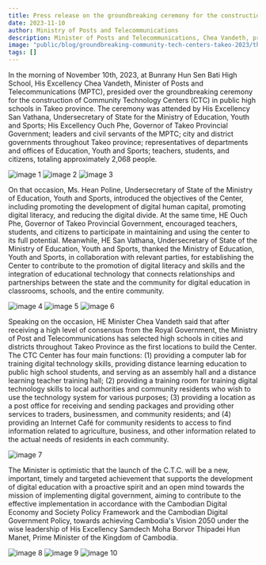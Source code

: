 ```yaml
---
title: Press release on the groundbreaking ceremony for the construction of community technology centers at public high schools in Takeo province
date: 2023-11-10
author: Ministry of Posts and Telecommunications
description: Minister of Posts and Telecommunications, Chea Vandeth, presided over the groundbreaking ceremony for Community Technology Centers (CTCs) at Bunrany Hun Sen Bati High School in Takeo province. The event, held on November 10, 2023, was attended by over 2,000 people, including government officials, educators, and students.
image: "public/blog/groundbreaking-community-tech-centers-takeo-2023/thumbnail.jpg"
tags: []
---
```


In the morning of November 10th, 2023, at Bunrany Hun Sen Bati High School, His Excellency Chea Vandeth, Minister of Posts and Telecommunications (MPTC), presided over the groundbreaking ceremony for the construction of Community Technology Centers (CTC) in public high schools in Takeo province. The ceremony was attended by His Excellency San Vathana, Undersecretary of State for the Ministry of Education, Youth and Sports; His Excellency Ouch Phe, Governor of Takeo Provincial Government; leaders and civil servants of the MPTC; city and district governments throughout Takeo province; representatives of departments and offices of Education, Youth and Sports; teachers, students, and citizens, totaling approximately 2,068 people.

![image 1](/blog/groundbreaking-community-tech-centers-takeo-2023/image-1.jpg)
![image 2](/blog/groundbreaking-community-tech-centers-takeo-2023/image-2.jpg)
![image 3](/blog/groundbreaking-community-tech-centers-takeo-2023/image-3.jpg)

On that occasion, Ms. Hean Poline, Undersecretary of State of the Ministry of Education, Youth and Sports, introduced the objectives of the Center, including promoting the development of digital human capital, promoting digital literacy, and reducing the digital divide. At the same time, HE Ouch Phe, Governor of Takeo Provincial Government, encouraged teachers, students, and citizens to participate in maintaining and using the center to its full potential. Meanwhile, HE San Vathana, Undersecretary of State of the Ministry of Education, Youth and Sports, thanked the Ministry of Education, Youth and Sports, in collaboration with relevant parties, for establishing the Center to contribute to the promotion of digital literacy and skills and the integration of educational technology that connects relationships and partnerships between the state and the community for digital education in classrooms, schools, and the entire community.

![image 4](/blog/groundbreaking-community-tech-centers-takeo-2023/image-4.jpg)
![image 5](/blog/groundbreaking-community-tech-centers-takeo-2023/image-5.jpg)
![image 6](/blog/groundbreaking-community-tech-centers-takeo-2023/image-6.jpg)

Speaking on the occasion, HE Minister Chea Vandeth said that after receiving a high level of consensus from the Royal Government, the Ministry of Post and Telecommunications has selected high schools in cities and districts throughout Takeo Province as the first locations to build the Center. The CTC Center has four main functions: (1) providing a computer lab for training digital technology skills, providing distance learning education to public high school students, and serving as an assembly hall and a distance learning teacher training hall; (2) providing a training room for training digital technology skills to local authorities and community residents who wish to use the technology system for various purposes; (3) providing a location as a post office for receiving and sending packages and providing other services to traders, businessmen, and community residents; and (4) providing an Internet Café for community residents to access to find information related to agriculture, business, and other information related to the actual needs of residents in each community.

![image 7](/blog/groundbreaking-community-tech-centers-takeo-2023/image-7.jpg)

The Minister is optimistic that the launch of the C.T.C. will be a new, important, timely and targeted achievement that supports the development of digital education with a proactive spirit and an open mind towards the mission of implementing digital government, aiming to contribute to the effective implementation in accordance with the Cambodian Digital Economy and Society Policy Framework and the Cambodian Digital Government Policy, towards achieving Cambodia's Vision 2050 under the wise leadership of His Excellency Samdech Moha Borvor Thipadei Hun Manet, Prime Minister of the Kingdom of Cambodia.

![image 8](/blog/groundbreaking-community-tech-centers-takeo-2023/image-8.jpg)
![image 9](/blog/groundbreaking-community-tech-centers-takeo-2023/image-9.jpg)
![image 10](/blog/groundbreaking-community-tech-centers-takeo-2023/image-10.jpg)
